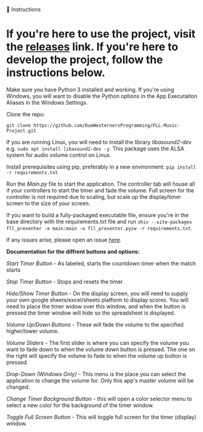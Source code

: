 📖 Instructions

# If you're here to use the project, visit the [releases](https://github.com/DueWesternersProgramming/FLL-Music-Project/releases) link. If you're here to develop the project, follow the instructions below.

Make sure you have Python 3 installed and working. If you're using Windows, you will want to disable the Python options in the App Executaiton Aliases in the Windows Settings.

Clone the repo:

`git clone https://github.com/DueWesternersProgramming/FLL-Music-Project.git`

If you are running Linux, you will need to install the library *libasound2-dev*
e.g. `sudo apt install libasound2-dev -y`.
This package uses the ALSA system for audio volume control on Linux.

Install prerequisites using pip, preferably in a new environment:
`pip install -r requirements.txt`

Run the *Main.py* file to start the application. The controller tab will house
all if your controllers to start the timer and fade the volume. Full screen
for the controller is not required due to scaling, but scale up the display/timer screen
to the size of your screen.

If you want to build a fully-packaged executable file, ensure you're in the base directory with the requirements.txt file and run `shiv --site-packages fll_presenter -e main:main -o fll_presenter.pyzw -r requirements.txt`.

If any issues arise, please open an issue [here](https://github.com/DueWesternersProgramming/FLL-Music-Project/issues).


**Documentation for the diffrent buttons and options:**

*Start Timer Button* - As labeled, starts the countdown timer when the match starts

*Stop Timer Button* - Stops and resets the timer

*Hide/Show Timer Button* - On the display screen, you will need to supply your own google sheets/excel/sheets platform to display scores. You will need to place the timer widow over this window, and when the button is pressed the timer window will hide so the spreadsheet is displayed.

*Volume Up/Down Buttons* - These will fade the volume to the specified higher/lower volume.

*Volume Sliders* - The first slider is where you can specify the volume you want to fade down to when the volume down button is pressed. The one on the right will specify the volume to fade to when the volume up button is pressed.

*Drop-Down (Windows Only)* - This menu is the place you can select the application to change the volume for. Only this app's master volume will be changed.

*Change Timer Background Button* - this will open a color selector menu to select a new color for the background of the timer window.

*Toggle Full Screen Button* - This will toggle full screen for the timer (display) window.

